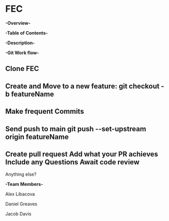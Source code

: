 # FEC

**-Overview-**

**-Table of Contents-**

**-Description-**

**-Git Work flow-**

Clone FEC
 -
Create and Move to a new feature:
  git checkout -b featureName
 -
Make frequent Commits
 -
Send push to main
  git push --set-upstream origin featureName
 -
Create pull request
  Add what your PR achieves
  Include any Questions
  Await code review
 -
Anything else?

**-Team Members-**

  Alex Libacova

  Daniel Greaves

  Jacob Davis

